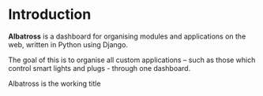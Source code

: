 Introduction
============

**Albatross** is a dashboard for organising modules and applications on the web, written in Python using Django.

The goal of this is to organise all custom applications – such as those which control smart lights and plugs - through one dashboard.

Albatross is the working title